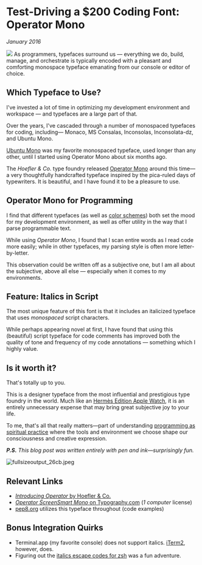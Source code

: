 # Test-Driving a $200 Coding Font: Operator Mono
*January 2016*





   ![](http://images.squarespace-cdn.com/content/v1/665498111876725f7613f1e6/1719666481336-SGV2PCSID8BGOGQ3B1R0/5261d-88d1a-image-asset.png)   As programmers, typefaces surround us — everything we do, build, manage, and orchestrate is typically encoded with a pleasant and comforting monospace typeface emanating from our console or editor of choice. 

 ## Which Typeface to Use?

 I've invested a lot of time in optimizing my development environment and workspace — and typefaces are a large part of that. 

 Over the years, I've cascaded through a number of monospaced typefaces for coding, including— Monaco, MS Consalas, Inconsolas, Inconsolata\-dz, and Ubuntu Mono.

 [Ubuntu Mono](http://font.ubuntu.com) was my favorite monospaced typeface, used longer than any other, until I started using Operator Mono about six months ago.

 The *Hoefler \& Co.* type foundry released [Operator Mono](http://www.typography.com/blog/introducing-operator) around this time—a very thoughtfully handcrafted typeface inspired by the pica\-ruled days of typewriters. It is beautiful, and I have found it to be a pleasure to use.

 ## Operator Mono for Programming

 I find that different typefaces (as well as [color schemes](/essays/sublime-text-2-love)) both set the mood for my development environment, as well as offer utility in the way that I parse programmable text. 

 While using *Operator Mono*, I found that I scan entire words as I read code more easily; while in other typefaces, my parsing style is often more letter\-by\-letter. 

 This observation could be written off as a subjective one, but I am all about the subjective, above all else — especially when it comes to my environments. 

 ## Feature: Italics in Script

 The most unique feature of this font is that it includes an italicized typeface that uses *monospaced* script characters.

 While perhaps appearing novel at first, I have found that using this (beautiful) script typeface for code comments has improved both the quality of tone and frequency of my code annotations — something which I highly value. 

 ## Is it worth it?

 That's totally up to you.

 This is a designer typeface from the most influential and prestigious type foundry in the world. Much like an [Hermès Edition Apple Watch](http://www.apple.com/shop/buy-watch/apple-watch-hermes/silver-stainless-steel-feu-single-tour?preSelect=false&product=MNQ22LL/A&step=detail#), it is an entirely unnecessary expense that may bring great subjective joy to your life.

 To me, that's all that really matters—part of understanding [programming as spiritual practice](/essays/2025-08-26-programming_as_spiritual_practice) where the tools and environment we choose shape our consciousness and creative expression. 

  

 ***P.S.** This blog post was written entirely with pen and ink—surprisingly fun.*

  ![fullsizeoutput_26cb.jpeg](http://images.squarespace-cdn.com/content/v1/665498111876725f7613f1e6/1719666496339-2T1Z4IYBGNCLYGA9I0PH/945fc-7088f-fullsizeoutput_26cb.jpeg)    

 ## Relevant Links

 * [*Introducing Operator* by Hoefler \& Co.](http://www.typography.com/blog/introducing-operator)
* [*Operator ScreenSmart Mono* on Typography.com](http://www.typography.com/fonts/operator/styles/operatorscreensmartpro) (*1 computer* license)
* [pep8\.org](http://pep8.org/) utilizes this typeface throughout (code examples)

 ## Bonus Integration Quirks

 * Terminal.app (my favorite console) does not support italics. [iTerm2](https://www.iterm2.com), however, does.
* Figuring out the [italics escape codes for zsh](https://github.com/robbyrussell/oh-my-zsh/blob/master/themes/kennethreitz.zsh-theme) was a fun adventure.

  

  